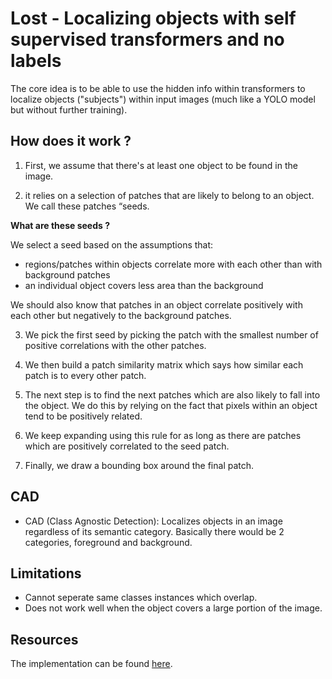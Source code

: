 # Lost - Localizing objects with self supervised transformers and no labels

The core idea is to be able to use the hidden info within transformers to localize objects ("subjects") within input images (much like a YOLO model but without further training). 

## How does it work ?

1. First, we assume that there's at least one object to be found in the image.

2. it relies on a selection of patches that are likely to belong to an object. We call these patches “seeds.

**What are these seeds ?**

We select a seed based on the assumptions that:
* regions/patches within objects correlate more with each other than with background patches
* an individual object covers less area than the background

We should also know that patches in an object correlate positively with each other but negatively to the background patches.

3. We pick the first seed by picking the patch with the smallest number of positive correlations with the other patches.

4. We then build a patch similarity matrix which says how similar each patch is to every other patch.

5. The next step is to find the next patches which are also likely to fall into the object. We do this by relying on the fact that pixels within an object tend to be positively related.

6. We keep expanding using this rule for as long as there are patches which are positively correlated to the seed patch.

7. Finally, we draw a bounding box around the final patch.

## CAD

* CAD (Class Agnostic Detection): Localizes objects in an image regardless of its semantic category. Basically there would be 2 categories, foreground and background.

## Limitations

* Cannot seperate same classes instances which overlap.
* Does not work well when the object covers a large portion of the image.

## Resources
The implementation can be found [here](https://github.com/valeoai/LOST).
